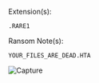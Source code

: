 Extension(s): 
```
.RARE1
```
Ransom Note(s): 
```
YOUR_FILES_ARE_DEAD.HTA
```
![Capture](https://github.com/user-attachments/assets/d2e6eb4e-c9fe-4638-b481-b51d5586aa18)
